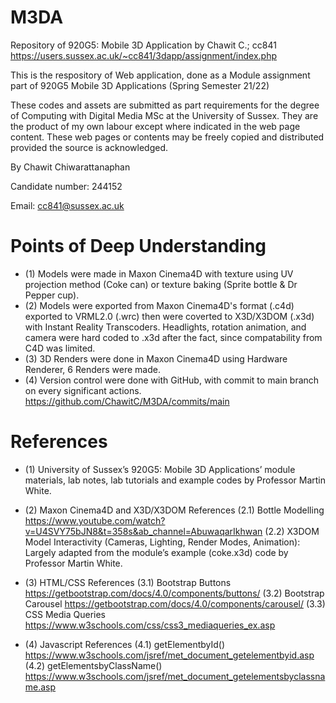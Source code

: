 # M3DA
Repository of 920G5: Mobile 3D Application by Chawit C.; cc841
https://users.sussex.ac.uk/~cc841/3dapp/assignment/index.php

This is the respository of Web application, done as a Module assignment
part of 920G5 Mobile 3D Applications (Spring Semester 21/22)

These codes and assets are submitted as part requirements for the degree of Computing with Digital Media MSc at the University of Sussex. They are the product of my own labour except where indicated in the web page content. These web pages or contents may be freely copied and distributed provided the source is acknowledged.

By Chawit Chiwarattanaphan

Candidate number: 244152

Email: cc841@sussex.ac.uk

# Points of Deep Understanding
+ (1) Models were made in Maxon Cinema4D
with texture using UV projection method (Coke can)
or texture baking (Sprite bottle & Dr Pepper cup).
+ (2) Models were exported from Maxon Cinema4D's format (.c4d) exported to VRML2.0 (.wrc)
then were coverted to X3D/X3DOM (.x3d) with Instant Reality Transcoders.
Headlights, rotation animation, and camera were hard coded to .x3d after the fact, since compatability from C4D was limited.
+ (3) 3D Renders were done in Maxon Cinema4D using Hardware Renderer, 6 Renders were made.
+ (4) Version control were done with GitHub, with commit to main branch on every significant actions.
https://github.com/ChawitC/M3DA/commits/main

# References
+ (1) University of Sussex’s 920G5: Mobile 3D Applications’ module materials, lab notes, lab tutorials and example codes by Professor Martin White.

+ (2) Maxon Cinema4D and X3D/X3DOM References
(2.1) Bottle Modelling https://www.youtube.com/watch?v=U4SVY75bJN8&t=358s&ab_channel=AbuwaqarIkhwan
(2.2) X3DOM Model Interactivity (Cameras, Lighting, Render Modes, Animation):
Largely adapted from the module’s example (coke.x3d) code by Professor Martin White.

+ (3) HTML/CSS References
(3.1) Bootstrap Buttons https://getbootstrap.com/docs/4.0/components/buttons/
(3.2) Bootstrap Carousel https://getbootstrap.com/docs/4.0/components/carousel/
(3.3) CSS Media Queries https://www.w3schools.com/css/css3_mediaqueries_ex.asp

+ (4) Javascript References
(4.1) getElementbyId() https://www.w3schools.com/jsref/met_document_getelementbyid.asp
(4.2) getElementsbyClassName() https://www.w3schools.com/jsref/met_document_getelementsbyclassname.asp
